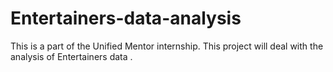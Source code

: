 # Entertainers-data-analysis
This is a part of the Unified Mentor internship. This project will deal with the analysis of  Entertainers data .
